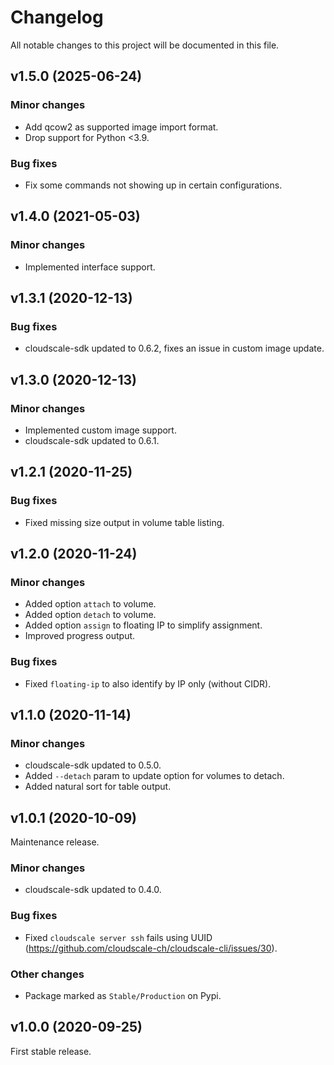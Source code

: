 # Changelog

All notable changes to this project will be documented in this file.

## v1.5.0 (2025-06-24)

### Minor changes

- Add qcow2 as supported image import format.
- Drop support for Python <3.9.

### Bug fixes

- Fix some commands not showing up in certain configurations.

## v1.4.0 (2021-05-03)

### Minor changes

- Implemented interface support.

## v1.3.1 (2020-12-13)

### Bug fixes

- cloudscale-sdk updated to 0.6.2, fixes an issue in custom image update.

## v1.3.0 (2020-12-13)

### Minor changes

- Implemented custom image support.
- cloudscale-sdk updated to 0.6.1.

## v1.2.1 (2020-11-25)

### Bug fixes

- Fixed missing size output in volume table listing.

## v1.2.0 (2020-11-24)

### Minor changes

- Added option `attach` to volume.
- Added option `detach` to volume.
- Added option `assign` to floating IP to simplify assignment.
- Improved progress output.

### Bug fixes

- Fixed `floating-ip` to also identify by IP only (without CIDR).

## v1.1.0 (2020-11-14)

### Minor changes

- cloudscale-sdk updated to 0.5.0.
- Added `--detach` param to update option for volumes to detach.
- Added natural sort for table output.

## v1.0.1 (2020-10-09)

Maintenance release.

### Minor changes

- cloudscale-sdk updated to 0.4.0.

### Bug fixes

- Fixed `cloudscale server ssh` fails using UUID (https://github.com/cloudscale-ch/cloudscale-cli/issues/30).

### Other changes

- Package marked as `Stable/Production` on Pypi.

## v1.0.0 (2020-09-25)

First stable release.
